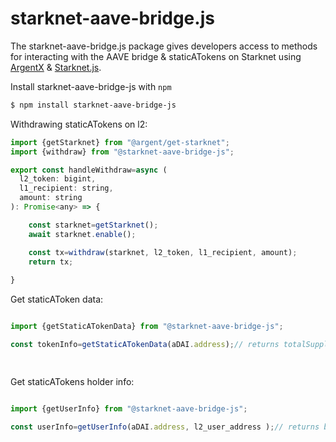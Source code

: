 # starknet-aave-bridge.js


The starknet-aave-bridge.js package gives developers access to methods for interacting with the AAVE bridge & staticATokens on Starknet using [ArgentX](https://github.com/argentlabs/argent-x) & [Starknet.js](https://github.com/0xs34n/starknet.js).

Install starknet-aave-bridge-js with `npm`

```bash
$ npm install starknet-aave-bridge-js
```


Withdrawing staticATokens on l2:


```javascript
import {getStarknet} from "@argent/get-starknet";
import {withdraw} from "@starknet-aave-bridge-js";

export const handleWithdraw=async (
  l2_token: bigint,
  l1_recipient: string,
  amount: string
): Promise<any> => {

    const starknet=getStarknet();
    await starknet.enable();

    const tx=withdraw(starknet, l2_token, l1_recipient, amount);
    return tx;
  
}
```


Get staticAToken data:

```javascript

import {getStaticATokenData} from "@starknet-aave-bridge-js";

const tokenInfo=getStaticATokenData(aDAI.address);// returns totalSupply, last_rewards_index_blocknumber & current_rewards_index
 



```

Get staticATokens holder info:

```javascript

import {getUserInfo} from "@starknet-aave-bridge-js";

const userInfo=getUserInfo(aDAI.address, l2_user_address );// returns balance, user's pending rewards & latest claimed rewards index (snapshot)



```
